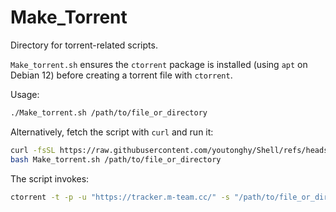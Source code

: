 # Make_Torrent

Directory for torrent-related scripts.

`Make_torrent.sh` ensures the `ctorrent` package is installed (using `apt` on
Debian 12) before creating a torrent file with `ctorrent`.

Usage:

```bash
./Make_torrent.sh /path/to/file_or_directory
```

Alternatively, fetch the script with `curl` and run it:

```bash
curl -fsSL https://raw.githubusercontent.com/youtonghy/Shell/refs/heads/main/Make_Torrent/Make_torrent.sh -o Make_torrent.sh
bash Make_torrent.sh /path/to/file_or_directory
```

The script invokes:

```bash
ctorrent -t -p -u "https://tracker.m-team.cc/" -s "/path/to/file_or_directory.torrent" /path/to/file_or_directory
```
